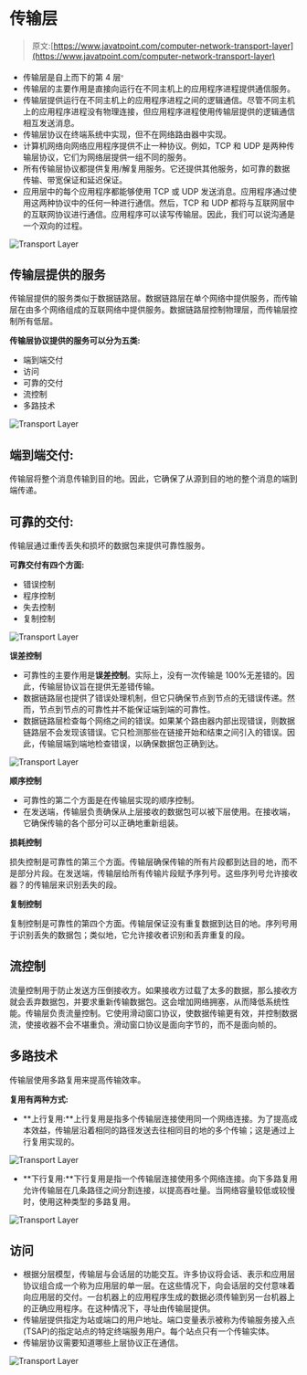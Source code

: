 # 传输层

> 原文:[https://www.javatpoint.com/computer-network-transport-layer](https://www.javatpoint.com/computer-network-transport-layer)

*   传输层是自上而下的第 4 层<sup>。</sup>
*   传输层的主要作用是直接向运行在不同主机上的应用程序进程提供通信服务。
*   传输层提供运行在不同主机上的应用程序进程之间的逻辑通信。尽管不同主机上的应用程序进程没有物理连接，但应用程序进程使用传输层提供的逻辑通信相互发送消息。
*   传输层协议在终端系统中实现，但不在网络路由器中实现。
*   计算机网络向网络应用程序提供不止一种协议。例如，TCP 和 UDP 是两种传输层协议，它们为网络层提供一组不同的服务。
*   所有传输层协议都提供复用/解复用服务。它还提供其他服务，如可靠的数据传输、带宽保证和延迟保证。
*   应用层中的每个应用程序都能够使用 TCP 或 UDP 发送消息。应用程序通过使用这两种协议中的任何一种进行通信。然后，TCP 和 UDP 都将与互联网层中的互联网协议进行通信。应用程序可以读写传输层。因此，我们可以说沟通是一个双向的过程。

![Transport Layer](../Images/0d67fdb27529983ebaf680490d972ecf.png)

## 传输层提供的服务

传输层提供的服务类似于数据链路层。数据链路层在单个网络中提供服务，而传输层在由多个网络组成的互联网络中提供服务。数据链路层控制物理层，而传输层控制所有低层。

**传输层协议提供的服务可以分为五类:**

*   端到端交付
*   访问
*   可靠的交付
*   流控制
*   多路技术

![Transport Layer](../Images/a1fd91c4b0dfbac7d396782810654193.png)

## 端到端交付:

传输层将整个消息传输到目的地。因此，它确保了从源到目的地的整个消息的端到端传递。

## 可靠的交付:

传输层通过重传丢失和损坏的数据包来提供可靠性服务。

**可靠交付有四个方面:**

*   错误控制
*   程序控制
*   失去控制
*   复制控制

![Transport Layer](../Images/21fabca83780fe62147c7a17a25d8e25.png)

**误差控制**

*   可靠性的主要作用是**误差控制**。实际上，没有一次传输是 100%无差错的。因此，传输层协议旨在提供无差错传输。
*   数据链路层也提供了错误处理机制，但它只确保节点到节点的无错误传递。然而，节点到节点的可靠性并不能保证端到端的可靠性。
*   数据链路层检查每个网络之间的错误。如果某个路由器内部出现错误，则数据链路层不会发现该错误。它只检测那些在链接开始和结束之间引入的错误。因此，传输层端到端地检查错误，以确保数据包正确到达。

![Transport Layer](../Images/187586e09b645069fc301e8b1afa3317.png)

**顺序控制**

*   可靠性的第二个方面是在传输层实现的顺序控制。
*   在发送端，传输层负责确保从上层接收的数据包可以被下层使用。在接收端，它确保传输的各个部分可以正确地重新组装。

**损耗控制**

损失控制是可靠性的第三个方面。传输层确保传输的所有片段都到达目的地，而不是部分片段。在发送端，传输层给所有传输片段赋予序列号。这些序列号允许接收器？的传输层来识别丢失的段。

**复制控制**

复制控制是可靠性的第四个方面。传输层保证没有重复数据到达目的地。序列号用于识别丢失的数据包；类似地，它允许接收者识别和丢弃重复的段。

## 流控制

流量控制用于防止发送方压倒接收方。如果接收方过载了太多的数据，那么接收方就会丢弃数据包，并要求重新传输数据包。这会增加网络拥塞，从而降低系统性能。传输层负责流量控制。它使用滑动窗口协议，使数据传输更有效，并控制数据流，使接收器不会不堪重负。滑动窗口协议是面向字节的，而不是面向帧的。

## 多路技术

传输层使用多路复用来提高传输效率。

**复用有两种方式:**

*   **上行复用:**上行复用是指多个传输层连接使用同一个网络连接。为了提高成本效益，传输层沿着相同的路径发送去往相同目的地的多个传输；这是通过上行复用实现的。

![Transport Layer](../Images/0513b7e6237402edc2cf9c6da1e8ea1b.png)

*   **下行复用:**下行复用是指一个传输层连接使用多个网络连接。向下多路复用允许传输层在几条路径之间分割连接，以提高吞吐量。当网络容量较低或较慢时，使用这种类型的多路复用。

![Transport Layer](../Images/55955965cdd149cb0bd541f202dd5f4d.png)

## 访问

*   根据分层模型，传输层与会话层的功能交互。许多协议将会话、表示和应用层协议组合成一个称为应用层的单一层。在这些情况下，向会话层的交付意味着向应用层的交付。一台机器上的应用程序生成的数据必须传输到另一台机器上的正确应用程序。在这种情况下，寻址由传输层提供。
*   传输层提供指定为站或端口的用户地址。端口变量表示被称为传输服务接入点(TSAP)的指定站点的特定终端服务用户。每个站点只有一个传输实体。
*   传输层协议需要知道哪些上层协议正在通信。

![Transport Layer](../Images/008f5f210ccdf0ae00c6b4c95b452e82.png)